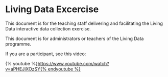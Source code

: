# Living Data Excercise

This document is for the teaching staff delivering and facilitating the Living Data interactive data collection exercise.

This document is for administrators or teachers of the Living Data programme.

If you are a participant, see this video:

{% youtube %}https://www.youtube.com/watch?v=aPHEJiXOzSY{% endyoutube %}

